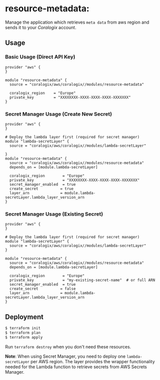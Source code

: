 # resource-metadata:

Manage the application which retrieves `meta data` from aws region and sends it to your *Coralogix* account.

## Usage

### Basic Usage (Direct API Key)

```hcl
provider "aws" {
}

module "resource-metadata" {
  source = "coralogix/aws/coralogix//modules/resource-metadata"

  coralogix_region    = "Europe"
  private_key         = "XXXXXXXX-XXXX-XXXX-XXXX-XXXXXXX"
}
```

### Secret Manager Usage (Create New Secret)

```hcl
provider "aws" {
}

# Deploy the lambda layer first (required for secret manager)
module "lambda-secretLayer" {
  source = "coralogix/aws/coralogix//modules/lambda-secretLayer"

}
module "resource-metadata" {
  source = "coralogix/aws/coralogix//modules/resource-metadata"
  depends_on = [module.lambda-secretLayer]

  coralogix_region        = "Europe"
  private_key             = "XXXXXXXX-XXXX-XXXX-XXXX-XXXXXXX"
  secret_manager_enabled  = true
  create_secret          = true
  layer_arn              = module.lambda-secretLayer.lambda_layer_version_arn
}
```

### Secret Manager Usage (Existing Secret)

```hcl
provider "aws" {
}

# Deploy the lambda layer first (required for secret manager)
module "lambda-secretLayer" {
  source = "coralogix/aws/coralogix//modules/lambda-secretLayer"
}

module "resource-metadata" {
  source = "coralogix/aws/coralogix//modules/resource-metadata"
  depends_on = [module.lambda-secretLayer]

  coralogix_region        = "Europe"
  private_key             = "my-existing-secret-name"  # or full ARN
  secret_manager_enabled  = true
  create_secret          = false
  layer_arn              = module.lambda-secretLayer.lambda_layer_version_arn
}
```

## Deployment

```bash
$ terraform init
$ terraform plan
$ terraform apply
```

Run `terraform destroy` when you don't need these resources.

**Note**: When using Secret Manager, you need to deploy one `lambda-secretLayer` per AWS region. The layer provides the wrapper functionality needed for the Lambda function to retrieve secrets from AWS Secrets Manager.
